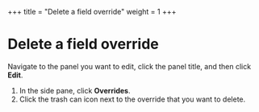 +++
title = "Delete a field override"
weight = 1
+++

# Delete a field override

Navigate to the panel you want to edit, click the panel title, and then click **Edit**.
1. In the side pane, click **Overrides**.
1. Click the trash can icon next to the override that you want to delete.